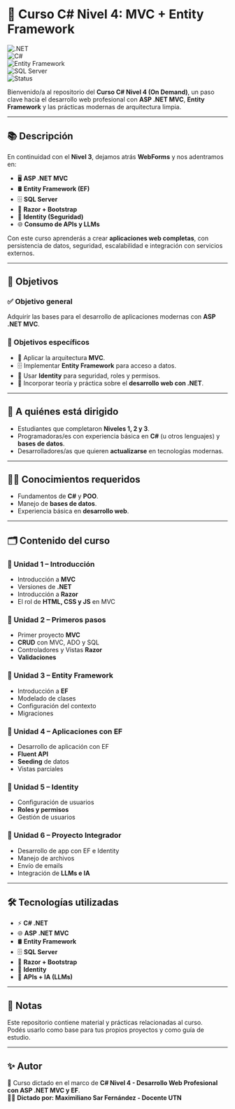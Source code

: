 # 🚀 Curso C# Nivel 4: MVC + Entity Framework  

![.NET](https://img.shields.io/badge/.NET-9.0+-purple?style=for-the-badge&logo=dotnet)  
![C#](https://img.shields.io/badge/C%23-Profesional-blue?style=for-the-badge&logo=csharp)  
![Entity Framework](https://img.shields.io/badge/Entity%20Framework-Core-success?style=for-the-badge&logo=database)  
![SQL Server](https://img.shields.io/badge/SQL%20Server-Data-red?style=for-the-badge&logo=microsoftsqlserver)  
![Status](https://img.shields.io/badge/Status-On%20Demand-brightgreen?style=for-the-badge&logo=github)  

Bienvenido/a al repositorio del **Curso C# Nivel 4 (On Demand)**, un paso clave hacia el desarrollo web profesional con **ASP .NET MVC**, **Entity Framework** y las prácticas modernas de arquitectura limpia.  

---

## 📚 Descripción  
En continuidad con el **Nivel 3**, dejamos atrás **WebForms** y nos adentramos en:  
- 🖥️ **ASP .NET MVC**  
- 🛢️ **Entity Framework (EF)**  
- 🗄️ **SQL Server**  
- 🎨 **Razor + Bootstrap**  
- 🔑 **Identity (Seguridad)**  
- 🌐 **Consumo de APIs y LLMs**  

Con este curso aprenderás a crear **aplicaciones web completas**, con persistencia de datos, seguridad, escalabilidad e integración con servicios externos.  

---

## 🎯 Objetivos  

### ✅ Objetivo general  
Adquirir las bases para el desarrollo de aplicaciones modernas con **ASP .NET MVC**.  

### 🎯 Objetivos específicos  
- 🧩 Aplicar la arquitectura **MVC**.  
- 🗄️ Implementar **Entity Framework** para acceso a datos.  
- 🔐 Usar **Identity** para seguridad, roles y permisos.  
- 📖 Incorporar teoría y práctica sobre el **desarrollo web con .NET**.  

---

## 👥 A quiénes está dirigido  
- Estudiantes que completaron **Niveles 1, 2 y 3**.  
- Programadoras/es con experiencia básica en **C#** (u otros lenguajes) y **bases de datos**.  
- Desarrolladores/as que quieren **actualizarse** en tecnologías modernas.  

---

## 🧑‍💻 Conocimientos requeridos  
- Fundamentos de **C#** y **POO**.  
- Manejo de **bases de datos**.  
- Experiencia básica en **desarrollo web**.  

---

## 🗂️ Contenido del curso  

### 📖 Unidad 1 – Introducción  
- Introducción a **MVC**  
- Versiones de **.NET**  
- Introducción a **Razor**  
- El rol de **HTML, CSS y JS** en MVC  

### 📖 Unidad 2 – Primeros pasos  
- Primer proyecto **MVC**  
- **CRUD** con MVC, ADO y SQL  
- Controladores y Vistas **Razor**  
- **Validaciones**  

### 📖 Unidad 3 – Entity Framework  
- Introducción a **EF**  
- Modelado de clases  
- Configuración del contexto  
- Migraciones  

### 📖 Unidad 4 – Aplicaciones con EF  
- Desarrollo de aplicación con EF  
- **Fluent API**  
- **Seeding** de datos  
- Vistas parciales  

### 📖 Unidad 5 – Identity  
- Configuración de usuarios  
- **Roles y permisos**  
- Gestión de usuarios  

### 📖 Unidad 6 – Proyecto Integrador  
- Desarrollo de app con EF e Identity  
- Manejo de archivos  
- Envío de emails  
- Integración de **LLMs e IA**  

---

## 🛠️ Tecnologías utilizadas  
- ⚡ **C# .NET**  
- 🌐 **ASP .NET MVC**  
- 🛢️ **Entity Framework**  
- 🗄️ **SQL Server**  
- 🎨 **Razor + Bootstrap**  
- 🔐 **Identity**  
- 🤖 **APIs + IA (LLMs)**  

---

## 📌 Notas  
Este repositorio contiene material y prácticas relacionadas al curso.  
Podés usarlo como base para tus propios proyectos y como guía de estudio.  

---

## ✨ Autor  
📌 Curso dictado en el marco de **C# Nivel 4 - Desarrollo Web Profesional con ASP .NET MVC y EF**.  
👨‍🏫 **Dictado por: Maximiliano Sar Fernández - Docente UTN**  
